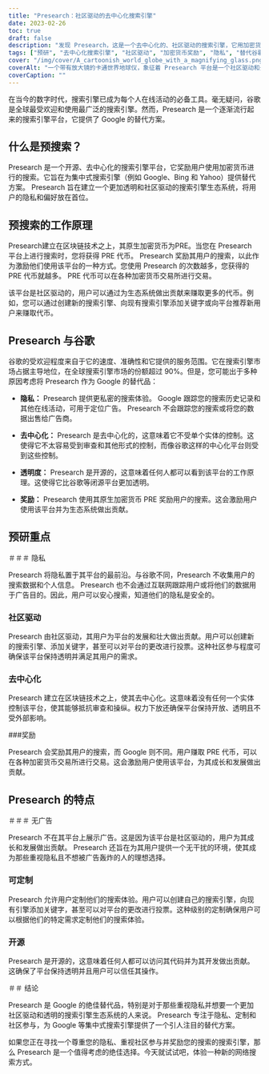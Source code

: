 ```yaml
---
title: "Presearch：社区驱动的去中心化搜索引擎"
date: 2023-02-26
toc: true
draft: false
description: "发现 Presearch，这是一个去中心化的、社区驱动的搜索引擎，它用加密货币奖励用户并尊重他们的隐私。"
tags: ["预研", "去中心化搜索引擎", "社区驱动", "加密货币奖励", "隐私", "替代谷歌", "区块链技术", "开源", "可定制的搜索体验", "无广告", "SEO优化标签", "搜索引擎生态系统", "互联网隐私", "透明搜索引擎", "激励搜索", "全球搜索引擎市场", "区块链", "数字隐私", "在线隐私", "权力下放"]
cover: "/img/cover/A_cartoonish_world_globe_with_a_magnifying_glass.png"
coverAlt: "一个带有放大镜的卡通世界地球仪，象征着 Presearch 平台是一个社区驱动和去中心化的搜索引擎"
coverCaption: ""
---
```


在当今的数字时代，搜索引擎已成为每个人在线活动的必备工具。毫无疑问，谷歌是全球最受欢迎和使用最广泛的搜索引擎。然而，Presearch 是一个逐渐流行起来的搜索引擎平台，它提供了 Google 的替代方案。

## 什么是预搜索？

Presearch 是一个开源、去中心化的搜索引擎平台，它奖励用户使用加密货币进行的搜索。它旨在为集中式搜索引擎（例如 Google、Bing 和 Yahoo）提供替代方案。 Presearch 旨在建立一个更加透明和社区驱动的搜索引擎生态系统，将用户的隐私和偏好放在首位。

## 预搜索的工作原理

Presearch建立在区块链技术之上，其原生加密货币为PRE。当您在 Presearch 平台上进行搜索时，您将获得 PRE 代币。 Presearch 奖励其用户的搜索，以此作为激励他们使用该平台的一种方式。您使用 Presearch 的次数越多，您获得的 PRE 代币就越多。 PRE 代币可以在各种加密货币交易所进行交易。

该平台是社区驱动的，用户可以通过为生态系统做出贡献来赚取更多的代币。例如，您可以通过创建新的搜索引擎、向现有搜索引擎添加关键字或向平台推荐新用户来赚取代币。

## Presearch 与谷歌

谷歌的受欢迎程度来自于它的速度、准确性和它提供的服务范围。它在搜索引擎市场占据主导地位，在全球搜索引擎市场的份额超过 90%。但是，您可能出于多种原因考虑将 Presearch 作为 Google 的替代品：

- **隐私：** Presearch 提供更私密的搜索体验。 Google 跟踪您的搜索历史记录和其他在线活动，可用于定位广告。 Presearch 不会跟踪您的搜索或将您的数据出售给广告商。

- **去中心化：** Presearch 是去中心化的，这意味着它不受单个实体的控制。这使得它不太容易受到审查和其他形式的控制，而像谷歌这样的中心化平台则受到这些控制。

- **透明度：** Presearch 是开源的，这意味着任何人都可以看到该平台的工作原理。这使得它比谷歌等闭源平台更加透明。

- **奖励：** Presearch 使用其原生加密货币 PRE 奖励用户的搜索。这会激励用户使用该平台并为生态系统做出贡献。

## 预研重点

＃＃＃ 隐私

Presearch 将隐私置于其平台的最前沿。与谷歌不同，Presearch 不收集用户的搜索数据和个人信息。 Presearch 也不会通过互联网跟踪用户或将他们的数据用于广告目的。因此，用户可以安心搜索，知道他们的隐私是安全的。

### 社区驱动

Presearch 由社区驱动，其用户为平台的发展和壮大做出贡献。用户可以创建新的搜索引擎、添加关键字，甚至可以对平台的更改进行投票。这种社区参与程度可确保该平台保持透明并满足其用户的需求。

### 去中心化

Presearch 建立在区块链技术之上，使其去中心化。这意味着没有任何一个实体控制该平台，使其能够抵抗审查和操纵。权力下放还确保平台保持开放、透明且不受外部影响。

###奖励

Presearch 会奖励其用户的搜索，而 Google 则不同。用户赚取 PRE 代币，可以在各种加密货币交易所进行交易。这会激励用户使用该平台，为其成长和发展做出贡献。

## Presearch 的特点

＃＃＃ 无广告

Presearch 不在其平台上展示广告。这是因为该平台是社区驱动的，用户为其成长和发展做出贡献。 Presearch 还旨在为其用户提供一个无干扰的环境，使其成为那些重视隐私且不想被广告轰炸的人的理想选择。

### 可定制

Presearch 允许用户定制他们的搜索体验。用户可以创建自己的搜索引擎，向现有引擎添加关键字，甚至可以对平台的更改进行投票。这种级别的定制确保用户可以根据他们的特定需求定制他们的搜索体验。

### 开源

Presearch 是开源的，这意味着任何人都可以访问其代码并为其开发做出贡献。这确保了平台保持透明并且用户可以信任其操作。

＃＃ 结论

Presearch 是 Google 的绝佳替代品，特别是对于那些重视隐私并想要一个更加社区驱动和透明的搜索引擎生态系统的人来说。 Presearch 专注于隐私、定制和社区参与，为 Google 等集中式搜索引擎提供了一个引人注目的替代方案。

如果您正在寻找一个尊重您的隐私、重视社区参与并奖励您的搜索的搜索引擎，那么 Presearch 是一个值得考虑的绝佳选择。今天就试试吧，体验一种新的网络搜索方式。
